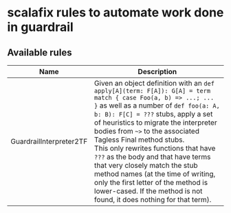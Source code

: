 scalafix rules to automate work done in guardrail
===

Available rules
---

| Name                    | Description                                                                   |
| ----------------------- | ----------------------------------------------------------------------------- |
| GuardrailInterpreter2TF | Given an object definition with an `def apply[A](term: F[A]): G[A] = term match { case Foo(a, b) => ...; ... }` as well as a number of `def foo(a: A, b: B): F[C] = ???` stubs, apply a set of heuristics to migrate the interpreter bodies from `~>` to the associated Tagless Final method stubs.<br />This only rewrites functions that have `???` as the body and that have terms that very closely match the stub method names (at the time of writing, only the first letter of the method is lower-cased. If the method is not found, it does nothing for that term). |
